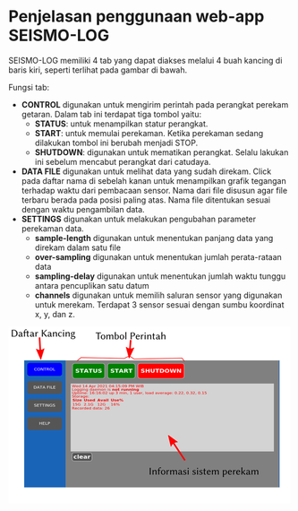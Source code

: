 # Penjelasan penggunaan web-app SEISMO-LOG

SEISMO-LOG memiliki 4 tab yang dapat diakses melalui 4 buah kancing di baris kiri, 
seperti terlihat pada gambar di bawah.

Fungsi tab:

* **CONTROL** digunakan untuk mengirim perintah pada perangkat perekam getaran. Dalam tab ini terdapat
  tiga tombol yaitu:
  - **STATUS**: untuk menampilkan statur perangkat.
  - **START**: untuk memulai perekaman. Ketika perekaman sedang dilakukan tombol ini berubah menjadi STOP.
  - **SHUTDOWN**: digunakan untuk mematikan perangkat. Selalu lakukan ini sebelum mencabut perangkat
  dari catudaya.
* **DATA FILE** digunakan untuk melihat data yang sudah direkam. Click pada daftar nama di sebelah kanan untuk
menampilkan grafik tegangan terhadap waktu dari pembacaan sensor. Nama dari file disusun agar file
terbaru berada pada posisi paling atas. Nama file ditentukan sesuai dengan waktu pengambilan data.
* **SETTINGS** digunakan untuk melakukan pengubahan parameter perekaman data.
    - **sample-length** digunakan untuk menentukan panjang data yang direkam dalam satu file
    - **over-sampling** digunakan untuk menentukan jumlah perata-rataan data
    - **sampling-delay** digunakan untuk menentukan jumlah waktu tunggu antara pencuplikan satu datum
    - **channels** digunakan untuk memilih saluran sensor yang digunakan untuk merekam. Terdapat 3 sensor
    sesuai dengan sumbu koordinat x, y, dan z.

![image](control.png)

